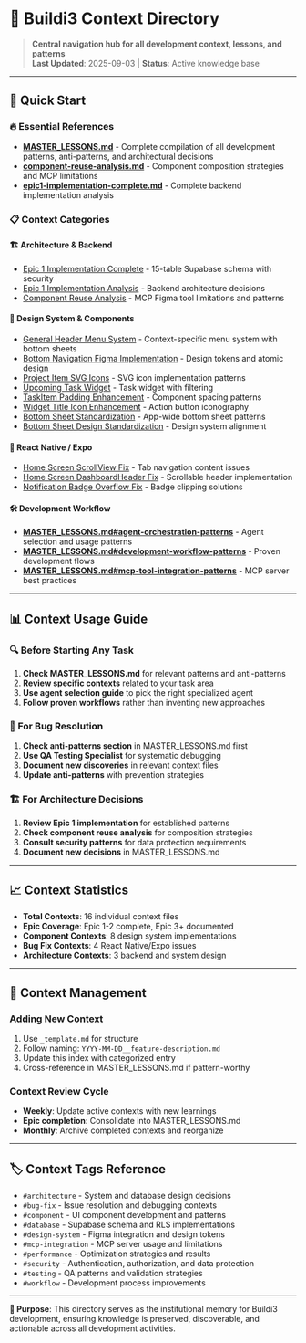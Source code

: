 # 📂 Buildi3 Context Directory

> **Central navigation hub for all development context, lessons, and patterns**  
> **Last Updated**: 2025-09-03 | **Status**: Active knowledge base

---

## 🎯 **Quick Start**

### **🔥 Essential References**
- **[MASTER_LESSONS.md](./MASTER_LESSONS.md)** - Complete compilation of all development patterns, anti-patterns, and architectural decisions
- **[component-reuse-analysis.md](./component-reuse-analysis.md)** - Component composition strategies and MCP limitations  
- **[epic1-implementation-complete.md](./epic1-implementation-complete.md)** - Complete backend implementation analysis

### **📋 Context Categories**

#### **🏗️ Architecture & Backend**
- [Epic 1 Implementation Complete](./epic1-implementation-complete.md) - 15-table Supabase schema with security
- [Epic 1 Implementation Analysis](./epic1-implementation-analysis.md) - Backend architecture decisions
- [Component Reuse Analysis](./component-reuse-analysis.md) - MCP Figma tool limitations and patterns

#### **🎨 Design System & Components**
- [General Header Menu System](./2025-08-31__general-header-menu-system.md) - Context-specific menu system with bottom sheets
- [Bottom Navigation Figma Implementation](./2025-08-31__bottom-navigation-figma-design-system.md) - Design tokens and atomic design
- [Project Item SVG Icons](./2024-05-28__project-item-svg-icon-implementation.md) - SVG icon implementation patterns
- [Upcoming Task Widget](./2023-08-20__upcoming-task-widget-implementation.md) - Task widget with filtering
- [TaskItem Padding Enhancement](./2024-07-01__task-item-padding-enhancement.md) - Component spacing patterns
- [Widget Title Icon Enhancement](./2024-07-01__widget-title-icon-enhancement.md) - Action button iconography
- [Bottom Sheet Standardization](./2024-07-01__bottom-sheet-standardization.md) - App-wide bottom sheet patterns
- [Bottom Sheet Design Standardization](./2024-07-01__bottom-sheet-design-standardization.md) - Design system alignment

#### **📱 React Native / Expo**
- [Home Screen ScrollView Fix](./2024-08-28__home-screen-scrollview-fix.md) - Tab navigation content issues
- [Home Screen DashboardHeader Fix](./2024-08-28__home-screen-scrollview-dashboardheader-fix.md) - Scrollable header implementation
- [Notification Badge Overflow Fix](./2024-08-28__notification-badge-overflow-fix.md) - Badge clipping solutions

#### **🛠️ Development Workflow**
- **[MASTER_LESSONS.md#agent-orchestration-patterns](./MASTER_LESSONS.md#agent-orchestration-patterns)** - Agent selection and usage patterns
- **[MASTER_LESSONS.md#development-workflow-patterns](./MASTER_LESSONS.md#development-workflow-patterns)** - Proven development flows
- **[MASTER_LESSONS.md#mcp-tool-integration-patterns](./MASTER_LESSONS.md#mcp-tool-integration-patterns)** - MCP server best practices

---

## 📊 **Context Usage Guide**

### **🔍 Before Starting Any Task**
1. **Check MASTER_LESSONS.md** for relevant patterns and anti-patterns
2. **Review specific contexts** related to your task area
3. **Use agent selection guide** to pick the right specialized agent
4. **Follow proven workflows** rather than inventing new approaches

### **🐛 For Bug Resolution**
1. **Check anti-patterns section** in MASTER_LESSONS.md first
2. **Use QA Testing Specialist** for systematic debugging
3. **Document new discoveries** in relevant context files
4. **Update anti-patterns** with prevention strategies

### **🏗️ For Architecture Decisions**
1. **Review Epic 1 implementation** for established patterns
2. **Check component reuse analysis** for composition strategies
3. **Consult security patterns** for data protection requirements
4. **Document new decisions** in MASTER_LESSONS.md

---

## 📈 **Context Statistics**

- **Total Contexts**: 16 individual context files
- **Epic Coverage**: Epic 1-2 complete, Epic 3+ documented
- **Component Contexts**: 8 design system implementations
- **Bug Fix Contexts**: 4 React Native/Expo issues
- **Architecture Contexts**: 3 backend and system design

---

## 🎯 **Context Management**

### **Adding New Context**
1. Use `_template.md` for structure
2. Follow naming: `YYYY-MM-DD__feature-description.md`
3. Update this index with categorized entry
4. Cross-reference in MASTER_LESSONS.md if pattern-worthy

### **Context Review Cycle**
- **Weekly**: Update active contexts with new learnings
- **Epic completion**: Consolidate into MASTER_LESSONS.md
- **Monthly**: Archive completed contexts and reorganize

---

## 🏷️ **Context Tags Reference**

- `#architecture` - System and database design decisions
- `#bug-fix` - Issue resolution and debugging contexts  
- `#component` - UI component development and patterns
- `#database` - Supabase schema and RLS implementations
- `#design-system` - Figma integration and design tokens
- `#mcp-integration` - MCP server usage and limitations
- `#performance` - Optimization strategies and results
- `#security` - Authentication, authorization, and data protection
- `#testing` - QA patterns and validation strategies
- `#workflow` - Development process improvements

---

**🎯 Purpose**: This directory serves as the institutional memory for Buildi3 development, ensuring knowledge is preserved, discoverable, and actionable across all development activities.
